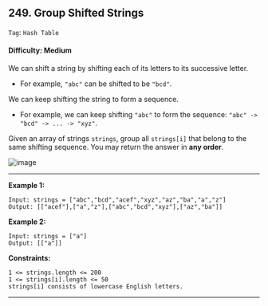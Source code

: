 ## 249. Group Shifted Strings

```Tag```: ```Hash Table```

#### Difficulty: Medium

We can shift a string by shifting each of its letters to its successive letter.

- For example, ```"abc"``` can be shifted to be ```"bcd"```.

We can keep shifting the string to form a sequence.

- For example, we can keep shifting ```"abc"``` to form the sequence: ```"abc" -> "bcd" -> ... -> "xyz"```.

Given an array of strings ```strings```, group all ```strings[i]``` that belong to the same shifting sequence. You may return the answer in __any order__.

![image](https://user-images.githubusercontent.com/35042430/213777108-d7ef9bc9-122a-461b-ad02-204c2cb1c11c.png)

---

__Example 1:__
```
Input: strings = ["abc","bcd","acef","xyz","az","ba","a","z"]
Output: [["acef"],["a","z"],["abc","bcd","xyz"],["az","ba"]]
```

__Example 2:__
```
Input: strings = ["a"]
Output: [["a"]]
```

__Constraints:__
```
1 <= strings.length <= 200
1 <= strings[i].length <= 50
strings[i] consists of lowercase English letters.
```

---
